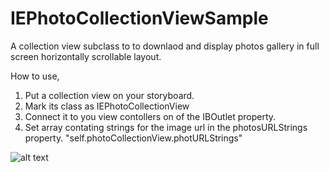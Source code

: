 # IEPhotoCollectionViewSample
A collection view subclass to to downlaod and display photos gallery in full screen horizontally scrollable layout.

How to use,

1. Put a collection view on your storyboard.
2. Mark its class as IEPhotoCollectionView
3. Connect it to you view contollers on of the IBOutlet property.
4. Set array contating strings for the image url in the photosURLStrings property. "self.photoCollectionView.photURLStrings"

![alt text](https://i.stack.imgur.com/XEilk.gif "Logo Title Text 1")
